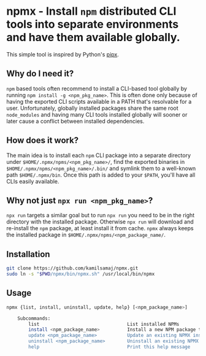 # npmx - Install `npm` distributed CLI tools into separate environments and have them available globally.
This simple tool is inspired by Python's [pipx](https://github.com/pipxproject/pipx).

## Why do I need it?
`npm` based tools often recommend to install a CLI-based tool globally by running `npm install -g <npm_pkg_name>`.
This is often done only because of having the exported CLI scripts available in a PATH that's resolvable for a user. Unfortunately, globally installed packages
share the same root `node_modules` and having many CLI tools installed globally will sooner or later cause a conflict between installed dependencies.

## How does it work?
The main idea is to install each `npm` CLI package into a separate directory under `$HOME/.npmx/npms/<npm_pkg_name>/`, find the exported binaries in `$HOME/.npmx/npms/<npm_pkg_name>/.bin/` and symlink them to a well-known path `$HOME/.npmx/bin`. Once this path is added to your `$PATH`, you'll have all CLIs easily available.

## Why not just `npx run <npm_pkg_name>`?
`npx run` targets a similar goal but to run `npx run` you need to be in the right directory with the installed package. Otherwise `npx run` will download and re-install the `npm` package, at least install it from cache. `npmx` always keeps the installed package in `$HOME/.npmx/npms/<npm_package_name/`.

## Installation
```bash
git clone https://github.com/kamilsamaj/npmx.git
sudo ln -s "$PWD/npmx/bin/npmx.sh" /usr/local/bin/npmx
```

## Usage
```bash
npmx {list, install, uninstall, update, help} [<npm_package_name>]

    Subcommands:
        list                                List installed NPMs
        install <npm_package_name>          Install a new NPM package to it's own subdirectory
        update <npm_package_name>           Update an existing NPMX installation
        uninstall <npm_package_name>        Uninstall an existing NPMX installation
        help                                Print this help message
```
